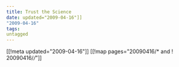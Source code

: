 ```yaml
---
title: Trust the Science
date: updated="2009-04-16"]]
"2009-04-16"
tags:
untagged
---
```

[[!meta updated="2009-04-16"]]
[[!map pages="20090416/* and ! 20090416/*/*"]]
